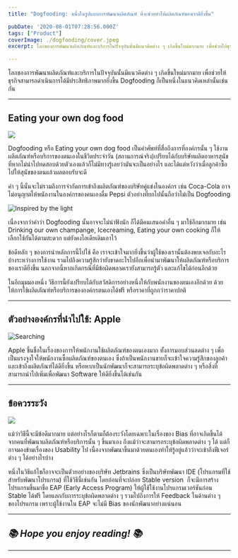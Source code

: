 ```yaml
---
title: "Dogfooding: หนึ่งในรูปแบบการพัฒนาผลิตภัณฑ์ ที่จะช่วยทำให้ผลิตภัณฑ์ของเราดียิ่งขึ้น"

pubDate: '2020-08-01T07:28:56.000Z'
tags: ["Product"]
coverImage: ./dogfooding/cover.jpeg
excerpt: โลกของการพัฒนาผลิตภัณฑ์และบริการในปัจจุบันนั้นมีแนวคิดต่าง ๆ เกิดขึ้นใหม่มากมาย เพื่อช่วยให้ธุรกิจสามารถดำเนินการได้มีประสิทธิภาพมากยิ่งขึ้น Dogfooding ก็เป็นหนึ่งในแนวคิดเหล่านั้นเช่นกัน

---
```


โลกของการพัฒนาผลิตภัณฑ์และบริการในปัจจุบันนั้นมีแนวคิดต่าง ๆ เกิดขึ้นใหม่มากมาย เพื่อช่วยให้ธุรกิจสามารถดำเนินการได้มีประสิทธิภาพมากยิ่งขึ้น Dogfooding ก็เป็นหนึ่งในแนวคิดเหล่านั้นเช่นกัน

---

## Eating your own dog food

![](https://images.unsplash.com/photo-1562089501-5215229b367a?ixlib=rb-1.2.1&amp;q=80&amp;fm=jpg&amp;crop=entropy&amp;cs=tinysrgb&amp;w=2000&amp;fit=max&amp;ixid=eyJhcHBfaWQiOjExNzczfQ)

Dogfooding หรือ Eating your own dog food เป็นคำศัพท์ที่สื่อถึงการที่องค์กรนั้น ๆ ใช้งานผลิตภัณฑ์หรือบริการของตนเองในชีวิตประจำวัน (สถานการณ์จริง)​ เปรียบได้กับบริษัทผลิตอาหารสุนัข ที่หากไม่นำไปทดสอบด้วยตัวเองแล้วก็ไม่มีทางรู้เลยว่ามันจะเป็นอย่างไร และได้แต่หวังว่าเมื่อลูกค้าซื้อไปให้สุนัขของตนแล้วผลตอบรับจะดี 

คำ ๆ นี้นั้นจะไม่รวมถึงการจำกัดการเข้าถึงผลิตภัณฑ์ของบริษัทคู่แข่งในองค์กร เช่น Coca-Cola อาจไม่อนุญาตให้พนักงานในองค์กรของคนเองดื่ม Pepsi ตัวอย่างที่ยกไปนั้นถือว่าไม่เป็น Dogfooding

![Inspired by the light](https://images.unsplash.com/photo-1532033469307-09046125eb8b?ixlib=rb-1.2.1&amp;q=80&amp;fm=jpg&amp;crop=entropy&amp;cs=tinysrgb&amp;w=2000&amp;fit=max&amp;ixid=eyJhcHBfaWQiOjExNzczfQ)

เนื่องจากว่าคำว่า Dogfooding นั้นอาจจะไม่น่าฟังนัก ก็ได้มีคนเสนอคำอื่น ๆ มาใช้อีกมากมาย เช่น Drinking our own champange, Icecreaming, Eating your own cooking ก็ให้เลือกใช้กันได้ตามสะดวก แต่ยังคงไอเดียเดิมเอาไว้

ข้อดีหลัก ๆ ของการนำหลักการนี้ไปใช้ คือ เราจะเข้าใจมากยิ่งขึ้นว่าผู้ใช้ของเรานั้นต้องพบเจอกับอะไรบ้างระหว่างการใช้งาน รวมไปถึงความรู้สึกว่ายังขาดอะไรไปอีกเพื่อนำมาพัฒนาให้ผลิตภัณฑ์หรือบริการของเราดียิ่งขึ้น นอกจากนี้หากเกิดกรณีที่มีข้อผิดพลาดเรายังสามารถรู้ตัว และแก้ไขได้ก่อนอีกด้วย

ในอีกมุมมองหนึ่ง วิธีการนี้ยังเปรียบได้กับสวัสดิการอย่างหนึ่งให้กับพนักงานของตนเองอีกด้วย ด้วยให้การใช้ผลิตภัณฑ์หรือบริการขององค์กรตนเองได้ฟรี หรือราคาที่ถูกกว่าราคาปกติ

---

## ตัวอย่างองค์กรที่นำไปใช้: Apple
![Searching](https://images.unsplash.com/photo-1527689368864-3a821dbccc34?ixlib=rb-1.2.1&amp;q=80&amp;fm=jpg&amp;crop=entropy&amp;cs=tinysrgb&amp;w=2000&amp;fit=max&amp;ixid=eyJhcHBfaWQiOjExNzczfQ)

Apple ขึ้นชื่อในเรื่องของการให้พนักงานใช้ผลิตภัณฑ์ของตนเองมาก ทั้งการมอบส่วนลดต่าง ๆ เพื่อเป็นแรงจูงใจให้พนักงานซื้อผลิตภัณฑ์ของตนเอง ซึ่งถ้าเป็นพนักงานขายก็จะเข้าใจความรู้สึกของลูกค้า และเข้าถึงผลิตภัณฑ์ได้ดียิ่งขึ้น หรือหากเป็นนักพัฒนาก็จะสามารถระบุข้อผิดพลาดต่าง ๆ หรือสิ่งที่สามารถนำไปเพิ่มเพื่อพัฒนา Software ให้ดียิ่งขึ้นได้เช่นกัน

---

## ข้อควรระวัง
![](https://images.unsplash.com/photo-1583586555050-ee0c43247316?ixlib=rb-1.2.1&amp;q=80&amp;fm=jpg&amp;crop=entropy&amp;cs=tinysrgb&amp;w=2000&amp;fit=max&amp;ixid=eyJhcHBfaWQiOjExNzczfQ)

แม้ว่าวิธีนี้จะมีข้อดีมากมาย แต่อย่างไรก็ตามก็ต้องระวังโดยเฉพาะในเรื่องของ Bias ที่อาจเกิดขึ้นได้จากคนที่พัฒนาผลิตภัณฑ์หรือบริการนั้น ๆ ขึ้นมาเอง ถึงแม้ว่าจะสามารถระบุข้อผิดพลาดต่าง ๆ ได้ แต่ก็อาจมองข้ามเรื่องของ Usability ไป เนื่องจากพัฒนาขึ้นมาด้วยตนเองทำให้รู้อยู่แล้วว่าจะเข้าถึงฟีเจอร์ต่าง ๆ ได้อย่างไรบ้าง

หนึ่งในวิธีแก้ไขก็อาจจะเป็นตัวยอย่างของบริษัท Jetbrains ซึ่งเป็นบริษัทพัฒนา IDE (โปรแกรมที่ใช้สำหรับพัฒนาโปรแกรม) ที่ใช้วิธีนี้เช่นกัน โดยก่อนที่จะปล่อย Stable version  ก็จะมีการสร้างโปรแกรมขึ้นมาชื่อ EAP (Early Access Program) ให้ผู้ใช้ใช้งานโปรแกรมเวอร์ชันก่อน Stable ได้ฟรี โดยแลกกับการระบุข้อผิดพลาดต่าง ๆ รวมไปถึงการให้ Feedback ในด้านต่าง ๆ ของโปรแกรม เพราะผู้ใช้งานใน EAP จะไม่มี Bias ของนักพัฒนาอย่างแน่นอน

---

## *📚 Hope you enjoy reading! 📚*

---
